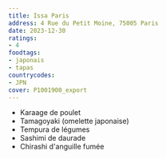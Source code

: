 ```yaml
---
title: Issa Paris
address: 4 Rue du Petit Moine, 75005 Paris
date: 2023-12-30
ratings:
- 4
foodtags:
- japonais
- tapas
countrycodes:
- JPN
cover: P1001900_export
---
```


- Karaage de poulet
- Tamagoyaki (omelette japonaise)
- Tempura de légumes
- Sashimi de daurade
- Chirashi d'anguille fumée
